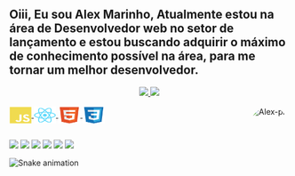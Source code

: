## Oiii, Eu sou Alex Marinho, Atualmente estou na área de Desenvolvedor web no setor de lançamento e estou buscando adquirir o máximo de conhecimento possível na área, para me tornar um melhor desenvolvedor.

<div align="center">
  <a href="https://github.com/alexxmarinhoo">
  <img height="180em" src="https://github-readme-stats.vercel.app/api?username=alexxmarinhoo&show_icons=true&theme=dracula&include_all_commits=true&count_private=true"/>
  <img height="180em" src="https://github-readme-stats.vercel.app/api/top-langs/?username=alexxmarinhoo&layout=compact&langs_count=7&theme=dracula"/>
</div>
<div style="display: inline_block"><br>
  <img align="center" alt="Alex-Js" height="30" width="40" src="https://raw.githubusercontent.com/devicons/devicon/master/icons/javascript/javascript-plain.svg">
  <!--<img align="center" alt="Alex-Ts" height="30" width="40" src="https://raw.githubusercontent.com/devicons/devicon/master/icons/typescript/typescript-plain.svg">-->
  <img align="center" alt="Alex-React" height="30" width="40" src="https://raw.githubusercontent.com/devicons/devicon/master/icons/react/react-original.svg">
  <img align="center" alt="Alex-HTML" height="30" width="40" src="https://raw.githubusercontent.com/devicons/devicon/master/icons/html5/html5-original.svg">
  <img align="center" alt="Alex-CSS" height="30" width="40" src="https://raw.githubusercontent.com/devicons/devicon/master/icons/css3/css3-original.svg">
  <!--<img align="center" alt="Alex-Python" height="30" width="40" src="https://raw.githubusercontent.com/devicons/devicon/master/icons/python/python-original.svg">-->
  <!--<img align="center" alt="Alex-Csharp" height="30" width="40" src="https://raw.githubusercontent.com/devicons/devicon/master/icons/csharp/csharp-original.svg">-->
 <img align="right" alt="Alex-pic" height="150" style="border-radius:50px;" src="https://cdn.discordapp.com/attachments/987455571357749278/1009551427707883601/SPOILER_image0.jpg?width=676&height=676">
</div>
  
  ##
 
<div> 
  <a href="https://www.youtube.com/channel/UCS8XAvH9t_ANwoQOFD7CFTQ" target="_blank"><img src="https://img.shields.io/badge/YouTube-FF0000?style=for-the-badge&logo=youtube&logoColor=white" target="_blank"></a>
  <a href="https://www.instagram.com/alexmarinhowebdesigner/" target="_blank"><img src="https://img.shields.io/badge/-Instagram-%23E4405F?style=for-the-badge&logo=instagram&logoColor=white" target="_blank"></a>
 	<a href="https://www.twitch.tv/alexmarinhodev" target="_blank"><img src="https://img.shields.io/badge/Twitch-9146FF?style=for-the-badge&logo=twitch&logoColor=white" target="_blank"></a>
 <a href="https://discord.gg/EFHz3Vjw" target="_blank"><img src="https://img.shields.io/badge/Discord-7289DA?style=for-the-badge&logo=discord&logoColor=white" target="_blank"></a> 
  <a href = "mailto:a7criative@gmail.com"><img src="https://img.shields.io/badge/-Gmail-%23333?style=for-the-badge&logo=gmail&logoColor=white" target="_blank"></a>
  <a href="https://www.linkedin.com/in/alexmarinhodev/" target="_blank"><img src="https://img.shields.io/badge/-LinkedIn-%230077B5?style=for-the-badge&logo=linkedin&logoColor=white" target="_blank"></a> 
 
  ![Snake animation](https://github.com/alexxmarinhoo/alexxmarinhoo/blob/output/github-contribution-grid-snake.svg)

 
</div>
